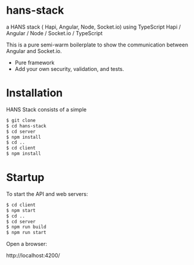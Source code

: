 # hans-stack
a HANS stack ( Hapi, Angular, Node, Socket.io) using TypeScript
Hapi / Angular / Node / Socket.io / TypeScript

This is a pure semi-warm boilerplate to show the communication between Angular and Socket.io. 

* Pure framework
* Add your own security, validation, and tests.

# Installation

HANS Stack consists of a simple 

```bash
$ git clone 
$ cd hans-stack
$ cd server
$ npm install
$ cd ..
$ cd client
$ npm install
```


# Startup

To start the API and web servers:

```bash
$ cd client
$ npm start
$ cd ..
$ cd server
$ npm run build
$ npm run start
```
Open a browser:

http://localhost:4200/


